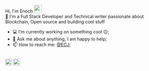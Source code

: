 Hi, I'm Enoch <img src="https://media.giphy.com/media/hvRJCLFzcasrR4ia7z/giphy.gif" width="25px">
<br />
🚀 I'm a Full Stack Developer and Technical writer passionate about Blockchain, Open source and building cool stuff 
<br />
- 💻 I’m currently working on something cool :wink:;
- 💬 Ask me about anything, I am happy to help;
- 📫 How to reach me: [@ECJ](https://twitter.com/EnochChejieh);
<br />
<a href="https://www.linkedin.com/in/abhisheknaiidu/">
  <img align="left" alt="Abhishek's LinkedIN" width="22px" src="https://raw.githubusercontent.com/peterthehan/peterthehan/master/assets/linkedin.svg" />
</a>
<a href="https://twitter.com/EnochChejieh">
  <img align="left" alt="Abhishek Naidu | Twitter" width="22px" src="https://raw.githubusercontent.com/peterthehan/peterthehan/master/assets/twitter.svg" />
</a>
